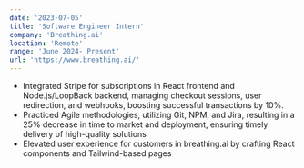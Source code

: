 ```yaml
---
date: '2023-07-05'
title: 'Software Engineer Intern'
company: 'Breathing.ai'
location: 'Remote'
range: 'June 2024- Present'
url: 'https://www.breathing.ai/'
---
```


- Integrated Stripe for subscriptions in React frontend and Node.js/LoopBack backend, managing checkout sessions, user redirection, and webhooks, boosting successful transactions by 10%.
- Practiced Agile methodologies, utilizing Git, NPM, and Jira, resulting in a 25% decrease in time to market and deployment, ensuring timely delivery of high-quality solutions
- Elevated user experience for customers in breathing.ai by crafting React components and Tailwind-based pages
